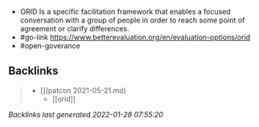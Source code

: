 - ORID Is a specific facilitation framework that enables a focused conversation with a group of people in order to reach some point of agreement or clarify differences.
- #go-link https://www.betterevaluation.org/en/evaluation-options/orid
- #open-goverance

## Backlinks

> - [](patcon 2021-05-21.md)
>   - [[orid]]

_Backlinks last generated 2022-01-28 07:55:20_

